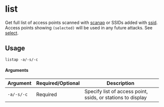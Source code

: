 # list
Get full list of access points scanned with [scanap](scanap) or SSIDs added with [ssid](ssid). Access points showing `(selected)` will be used in any future attacks. See [select](select).

## Usage
```listap -a/-s/-c```

#### Arguments
| Argument | Required/Optional | Description |
| -------- | ----------------- | ----------- |
| `-a/-s/-c` | Required | Specify list of access point, ssids, or stations to display |
